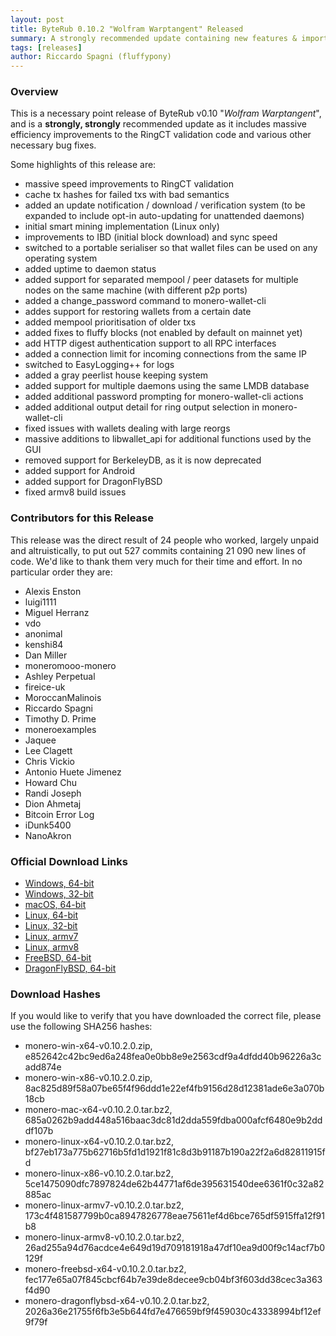 ```yaml
---
layout: post
title: ByteRub 0.10.2 "Wolfram Warptangent" Released
summary: A strongly recommended update containing new features & important bug fixes
tags: [releases]
author: Riccardo Spagni (fluffypony)
---
```


### Overview

This is a necessary point release of ByteRub v0.10 "*Wolfram Warptangent*", and is a **strongly, strongly** recommended update as it includes massive efficiency improvements to the RingCT validation code and various other necessary bug fixes.

Some highlights of this release are:

- massive speed improvements to RingCT validation
- cache tx hashes for failed txs with bad semantics
- added an update notification / download / verification system (to be expanded to include opt-in auto-updating for unattended daemons)
- initial smart mining implementation (Linux only)
- improvements to IBD (initial block download) and sync speed
- switched to a portable serialiser so that wallet files can be used on any operating system
- added uptime to daemon status
- added support for separated mempool / peer datasets for multiple nodes on the same machine (with different p2p ports)
- added a change_password command to monero-wallet-cli
- addes support for restoring wallets from a certain date
- added mempool prioritisation of older txs
- added fixes to fluffy blocks (not enabled by default on mainnet yet)
- add HTTP digest authentication support to all RPC interfaces
- added a connection limit for incoming connections from the same IP
- switched to EasyLogging++ for logs
- added a gray peerlist house keeping system
- added support for multiple daemons using the same LMDB database
- added additional password prompting for monero-wallet-cli actions
- added additional output detail for ring output selection in monero-wallet-cli
- fixed issues with wallets dealing with large reorgs
- massive additions to libwallet_api for additional functions used by the GUI
- removed support for BerkeleyDB, as it is now deprecated
- added support for Android
- added support for DragonFlyBSD
- fixed armv8 build issues

### Contributors for this Release

This release was the direct result of 24 people who worked, largely unpaid and altruistically, to put out 527 commits containing 21 090 new lines of code. We'd like to thank them very much for their time and effort. In no particular order they are:

- Alexis Enston
- luigi1111
- Miguel Herranz
- vdo
- anonimal
- kenshi84
- Dan Miller
- moneromooo-monero
- Ashley Perpetual
- fireice-uk
- MoroccanMalinois
- Riccardo Spagni
- Timothy D. Prime
- moneroexamples
- Jaquee
- Lee Clagett
- Chris Vickio
- Antonio Huete Jimenez
- Howard Chu
- Randi Joseph
- Dion Ahmetaj
- Bitcoin Error Log
- iDunk5400
- NanoAkron

### Official Download Links
- [Windows, 64-bit](https://downloads.getmonero.org/cli/monero-win-x64-v0.10.2.0.zip)
- [Windows, 32-bit](https://downloads.getmonero.org/cli/monero-win-x86-v0.10.2.0.zip)
- [macOS, 64-bit](https://downloads.getmonero.org/cli/monero-mac-x64-v0.10.2.0.tar.bz2)
- [Linux, 64-bit](https://downloads.getmonero.org/cli/monero-linux-x64-v0.10.2.0.tar.bz2)
- [Linux, 32-bit](https://downloads.getmonero.org/cli/monero-linux-x86-v0.10.2.0.tar.bz2)
- [Linux, armv7](https://downloads.getmonero.org/cli/monero-linux-armv7-v0.10.2.0.tar.bz2)
- [Linux, armv8](https://downloads.getmonero.org/cli/monero-linux-armv8-v0.10.2.0.tar.bz2)
- [FreeBSD, 64-bit](https://downloads.getmonero.org/cli/monero-freebsd-x64-v0.10.2.0.tar.bz2)
- [DragonFlyBSD, 64-bit](https://downloads.getmonero.org/cli/monero-dragonflybsd-x64-v0.10.2.0.tar.bz2)

### Download Hashes

If you would like to verify that you have downloaded the correct file, please use the following SHA256 hashes:

- monero-win-x64-v0.10.2.0.zip, e852642c42bc9ed6a248fea0e0bb8e9e2563cdf9a4dfdd40b96226a3cadd874e
- monero-win-x86-v0.10.2.0.zip, 8ac825d89f58a07be65f4f96ddd1e22ef4fb9156d28d12381ade6e3a070b18cb
- monero-mac-x64-v0.10.2.0.tar.bz2, 685a0262b9add448a516baac3dc81d2dda559fdba000afcf6480e9b2dddf107b
- monero-linux-x64-v0.10.2.0.tar.bz2, bf27eb173a775b62716b5fd1d1921f81c8d3b91187b190a22f2a6d82811915fd
- monero-linux-x86-v0.10.2.0.tar.bz2, 5ce1475090dfc7897824de62b44771af6de395631540dee6361f0c32a82885ac
- monero-linux-armv7-v0.10.2.0.tar.bz2, 173c4f481587799b0ca8947826778eae75611ef4d6bce765df5915ffa12f91b8
- monero-linux-armv8-v0.10.2.0.tar.bz2, 26ad255a94d76acdce4e649d19d709181918a47df10ea9d00f9c14acf7b0129f
- monero-freebsd-x64-v0.10.2.0.tar.bz2, fec177e65a07f845cbcf64b7e39de8decee9cb04bf3f603dd38cec3a363f4d90
- monero-dragonflybsd-x64-v0.10.2.0.tar.bz2, 2026a36e21755f6fb3e5b644fd7e476659bf9f459030c43338994bf12ef9f79f